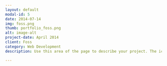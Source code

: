 ```yaml
---
layout: default
modal-id: 5
date: 2014-07-14
img: foss.png
thumb: portfolio_foss.png
alt: image-alt
project-date: April 2014
client: Foss
category: Web Development
description: Use this area of the page to describe your project. The icon above is part of a free icon set by <a href="https://sellfy.com/p/8Q9P/jV3VZ/">Flat Icons</a>. On their website, you can download their free set with 16 icons, or you can purchase the entire set with 146 icons for only $12!

---
```

